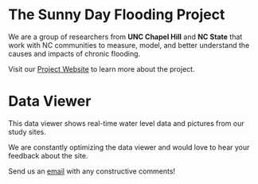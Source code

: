 # The Sunny Day Flooding Project

We are a group of researchers from **UNC Chapel Hill** and **NC State** that work with NC communities to measure, model, and better understand the causes and impacts of chronic flooding.

Visit our <a href = "https://tarheels.live/sunnydayflood/" class = "pretty-link">Project Website</a> to learn more about the project.

# Data Viewer

This data viewer shows real-time water level data and pictures from our study sites.

We are constantly optimizing the data viewer and would love to hear your feedback about the site.

Send us an <a href = "mailto:sunnydayflood@gmail.com" class = "pretty-link">email</a> with any constructive comments!